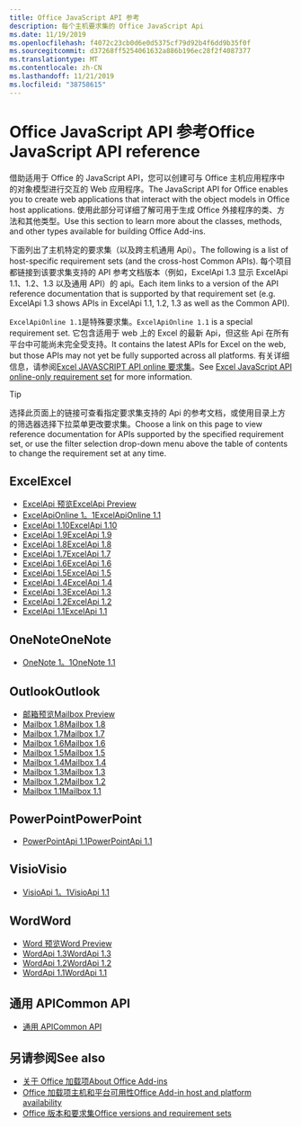 ```yaml
---
title: Office JavaScript API 参考
description: 每个主机要求集的 Office JavaScript Api
ms.date: 11/19/2019
ms.openlocfilehash: f4072c23cb0d6e0d5375cf79d92b4f6dd9b35f0f
ms.sourcegitcommit: d37268ff5254061632a886b196ec28f2f4087377
ms.translationtype: MT
ms.contentlocale: zh-CN
ms.lasthandoff: 11/21/2019
ms.locfileid: "38758615"
---
```

# <a name="office-javascript-api-reference"></a><span data-ttu-id="61b4a-103">Office JavaScript API 参考</span><span class="sxs-lookup"><span data-stu-id="61b4a-103">Office JavaScript API reference</span></span>

<span data-ttu-id="61b4a-104">借助适用于 Office 的 JavaScript API，您可以创建可与 Office 主机应用程序中的对象模型进行交互的 Web 应用程序。</span><span class="sxs-lookup"><span data-stu-id="61b4a-104">The JavaScript API for Office enables you to create web applications that interact with the object models in Office host applications.</span></span> <span data-ttu-id="61b4a-105">使用此部分可详细了解可用于生成 Office 外接程序的类、方法和其他类型。</span><span class="sxs-lookup"><span data-stu-id="61b4a-105">Use this section to learn more about the classes, methods, and other types available for building Office Add-ins.</span></span>

<span data-ttu-id="61b4a-106">下面列出了主机特定的要求集（以及跨主机通用 Api）。</span><span class="sxs-lookup"><span data-stu-id="61b4a-106">The following is a list of host-specific requirement sets (and the cross-host Common APIs).</span></span> <span data-ttu-id="61b4a-107">每个项目都链接到该要求集支持的 API 参考文档版本（例如，ExcelApi 1.3 显示 ExcelApi 1.1、1.2、1.3 以及通用 API）的 api。</span><span class="sxs-lookup"><span data-stu-id="61b4a-107">Each item links to a version of the API reference documentation that is supported by that requirement set (e.g. ExcelApi 1.3 shows APIs in ExcelApi 1.1, 1.2, 1.3 as well as the Common API).</span></span>

<span data-ttu-id="61b4a-108">`ExcelApiOnline 1.1`是特殊要求集。</span><span class="sxs-lookup"><span data-stu-id="61b4a-108">`ExcelApiOnline 1.1` is a special requirement set.</span></span> <span data-ttu-id="61b4a-109">它包含适用于 web 上的 Excel 的最新 Api，但这些 Api 在所有平台中可能尚未完全受支持。</span><span class="sxs-lookup"><span data-stu-id="61b4a-109">It contains the latest APIs for Excel on the web, but those APIs may not yet be fully supported across all platforms.</span></span> <span data-ttu-id="61b4a-110">有关详细信息，请参阅[Excel JAVASCRIPT API online 要求集](/office/dev/add-ins/reference/requirement-sets/excel-api-online-requirement-set)。</span><span class="sxs-lookup"><span data-stu-id="61b4a-110">See [Excel JavaScript API online-only requirement set](/office/dev/add-ins/reference/requirement-sets/excel-api-online-requirement-set) for more information.</span></span>

> [!TIP]
> <span data-ttu-id="61b4a-111">选择此页面上的链接可查看指定要求集支持的 Api 的参考文档，或使用目录上方的筛选器选择下拉菜单更改要求集。</span><span class="sxs-lookup"><span data-stu-id="61b4a-111">Choose a link on this page to view reference documentation for APIs supported by the specified requirement set, or use the filter selection drop-down menu above the table of contents to change the requirement set at any time.</span></span>

## <a name="excel"></a><span data-ttu-id="61b4a-112">Excel</span><span class="sxs-lookup"><span data-stu-id="61b4a-112">Excel</span></span>

- [<span data-ttu-id="61b4a-113">ExcelApi 预览</span><span class="sxs-lookup"><span data-stu-id="61b4a-113">ExcelApi Preview</span></span>](/javascript/api/excel?view=excel-js-preview)
- [<span data-ttu-id="61b4a-114">ExcelApiOnline 1。1</span><span class="sxs-lookup"><span data-stu-id="61b4a-114">ExcelApiOnline 1.1</span></span>](/javascript/api/excel?view=excel-js-online)
- [<span data-ttu-id="61b4a-115">ExcelApi 1.10</span><span class="sxs-lookup"><span data-stu-id="61b4a-115">ExcelApi 1.10</span></span>](/javascript/api/excel?view=excel-js-1.10)
- [<span data-ttu-id="61b4a-116">ExcelApi 1.9</span><span class="sxs-lookup"><span data-stu-id="61b4a-116">ExcelApi 1.9</span></span>](/javascript/api/excel?view=excel-js-1.9)
- [<span data-ttu-id="61b4a-117">ExcelApi 1.8</span><span class="sxs-lookup"><span data-stu-id="61b4a-117">ExcelApi 1.8</span></span>](/javascript/api/excel?view=excel-js-1.8)
- [<span data-ttu-id="61b4a-118">ExcelApi 1.7</span><span class="sxs-lookup"><span data-stu-id="61b4a-118">ExcelApi 1.7</span></span>](/javascript/api/excel?view=excel-js-1.7)
- [<span data-ttu-id="61b4a-119">ExcelApi 1.6</span><span class="sxs-lookup"><span data-stu-id="61b4a-119">ExcelApi 1.6</span></span>](/javascript/api/excel?view=excel-js-1.6)
- [<span data-ttu-id="61b4a-120">ExcelApi 1.5</span><span class="sxs-lookup"><span data-stu-id="61b4a-120">ExcelApi 1.5</span></span>](/javascript/api/excel?view=excel-js-1.5)
- [<span data-ttu-id="61b4a-121">ExcelApi 1.4</span><span class="sxs-lookup"><span data-stu-id="61b4a-121">ExcelApi 1.4</span></span>](/javascript/api/excel?view=excel-js-1.4)
- [<span data-ttu-id="61b4a-122">ExcelApi 1.3</span><span class="sxs-lookup"><span data-stu-id="61b4a-122">ExcelApi 1.3</span></span>](/javascript/api/excel?view=excel-js-1.3)
- [<span data-ttu-id="61b4a-123">ExcelApi 1.2</span><span class="sxs-lookup"><span data-stu-id="61b4a-123">ExcelApi 1.2</span></span>](/javascript/api/excel?view=excel-js-1.2)
- [<span data-ttu-id="61b4a-124">ExcelApi 1.1</span><span class="sxs-lookup"><span data-stu-id="61b4a-124">ExcelApi 1.1</span></span>](/javascript/api/excel?view=excel-js-1.1)

## <a name="onenote"></a><span data-ttu-id="61b4a-125">OneNote</span><span class="sxs-lookup"><span data-stu-id="61b4a-125">OneNote</span></span>

- [<span data-ttu-id="61b4a-126">OneNote 1。1</span><span class="sxs-lookup"><span data-stu-id="61b4a-126">OneNote 1.1</span></span>](/javascript/api/onenote?view=onenote-js-1.1)

## <a name="outlook"></a><span data-ttu-id="61b4a-127">Outlook</span><span class="sxs-lookup"><span data-stu-id="61b4a-127">Outlook</span></span>

- [<span data-ttu-id="61b4a-128">邮箱预览</span><span class="sxs-lookup"><span data-stu-id="61b4a-128">Mailbox Preview</span></span>](/javascript/api/outlook?view=outlook-js-preview)
- [<span data-ttu-id="61b4a-129">Mailbox 1.8</span><span class="sxs-lookup"><span data-stu-id="61b4a-129">Mailbox 1.8</span></span>](/javascript/api/outlook?view=outlook-js-1.8)
- [<span data-ttu-id="61b4a-130">Mailbox 1.7</span><span class="sxs-lookup"><span data-stu-id="61b4a-130">Mailbox 1.7</span></span>](/javascript/api/outlook?view=outlook-js-1.7)
- [<span data-ttu-id="61b4a-131">Mailbox 1.6</span><span class="sxs-lookup"><span data-stu-id="61b4a-131">Mailbox 1.6</span></span>](/javascript/api/outlook?view=outlook-js-1.6)
- [<span data-ttu-id="61b4a-132">Mailbox 1.5</span><span class="sxs-lookup"><span data-stu-id="61b4a-132">Mailbox 1.5</span></span>](/javascript/api/outlook?view=outlook-js-1.5)
- [<span data-ttu-id="61b4a-133">Mailbox 1.4</span><span class="sxs-lookup"><span data-stu-id="61b4a-133">Mailbox 1.4</span></span>](/javascript/api/outlook?view=outlook-js-1.4)
- [<span data-ttu-id="61b4a-134">Mailbox 1.3</span><span class="sxs-lookup"><span data-stu-id="61b4a-134">Mailbox 1.3</span></span>](/javascript/api/outlook?view=outlook-js-1.3)
- [<span data-ttu-id="61b4a-135">Mailbox 1.2</span><span class="sxs-lookup"><span data-stu-id="61b4a-135">Mailbox 1.2</span></span>](/javascript/api/outlook?view=outlook-js-1.2)
- [<span data-ttu-id="61b4a-136">Mailbox 1.1</span><span class="sxs-lookup"><span data-stu-id="61b4a-136">Mailbox 1.1</span></span>](/javascript/api/outlook?view=outlook-js-1.1)

## <a name="powerpoint"></a><span data-ttu-id="61b4a-137">PowerPoint</span><span class="sxs-lookup"><span data-stu-id="61b4a-137">PowerPoint</span></span>

- [<span data-ttu-id="61b4a-138">PowerPointApi 1.1</span><span class="sxs-lookup"><span data-stu-id="61b4a-138">PowerPointApi 1.1</span></span>](/javascript/api/powerpoint?view=powerpoint-js-1.1)

## <a name="visio"></a><span data-ttu-id="61b4a-139">Visio</span><span class="sxs-lookup"><span data-stu-id="61b4a-139">Visio</span></span>

- [<span data-ttu-id="61b4a-140">VisioApi 1。1</span><span class="sxs-lookup"><span data-stu-id="61b4a-140">VisioApi 1.1</span></span>](/javascript/api/visio?view=visio-js-1.1)

## <a name="word"></a><span data-ttu-id="61b4a-141">Word</span><span class="sxs-lookup"><span data-stu-id="61b4a-141">Word</span></span>

- [<span data-ttu-id="61b4a-142">Word 预览</span><span class="sxs-lookup"><span data-stu-id="61b4a-142">Word Preview</span></span>](/javascript/api/word?view=word-js-preview)
- [<span data-ttu-id="61b4a-143">WordApi 1.3</span><span class="sxs-lookup"><span data-stu-id="61b4a-143">WordApi 1.3</span></span>](/javascript/api/word?view=word-js-1.3)
- [<span data-ttu-id="61b4a-144">WordApi 1.2</span><span class="sxs-lookup"><span data-stu-id="61b4a-144">WordApi 1.2</span></span>](/javascript/api/word?view=word-js-1.2)
- [<span data-ttu-id="61b4a-145">WordApi 1.1</span><span class="sxs-lookup"><span data-stu-id="61b4a-145">WordApi 1.1</span></span>](/javascript/api/word?view=word-js-1.1)

## <a name="common-api"></a><span data-ttu-id="61b4a-146">通用 API</span><span class="sxs-lookup"><span data-stu-id="61b4a-146">Common API</span></span>

- [<span data-ttu-id="61b4a-147">通用 API</span><span class="sxs-lookup"><span data-stu-id="61b4a-147">Common API</span></span>](/javascript/api/office?view=common-js)

## <a name="see-also"></a><span data-ttu-id="61b4a-148">另请参阅</span><span class="sxs-lookup"><span data-stu-id="61b4a-148">See also</span></span>

- [<span data-ttu-id="61b4a-149">关于 Office 加载项</span><span class="sxs-lookup"><span data-stu-id="61b4a-149">About Office Add-ins</span></span>](/office/dev/add-ins/overview)
- [<span data-ttu-id="61b4a-150">Office 加载项主机和平台可用性</span><span class="sxs-lookup"><span data-stu-id="61b4a-150">Office Add-in host and platform availability</span></span>](/office/dev/add-ins/overview/office-add-in-availability)
- [<span data-ttu-id="61b4a-151">Office 版本和要求集</span><span class="sxs-lookup"><span data-stu-id="61b4a-151">Office versions and requirement sets</span></span>](/office/dev/add-ins/develop/office-versions-and-requirement-sets)
